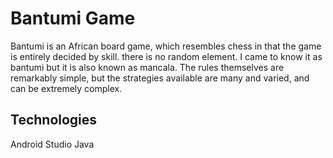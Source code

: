 # Bantumi Game

Bantumi is an African board game, which resembles chess in that the game is entirely decided by skill.
there is no random element. I came to know it as bantumi but it is also known as mancala.
The rules themselves are remarkably simple, but the strategies available are many and varied, and can be extremely complex.

## Technologies

Android Studio
Java


